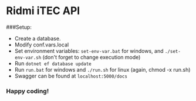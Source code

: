 # Ridmi iTEC API

###Setup:
 * Create a database.
 * Modify conf.vars.local
 * Set environment variables: `set-env-var.bat` for windows, and `./set-env-var.sh` (don't forget to change execution mode)
 * Run `dotnet ef database update`
 * Run `run.bat` for windows and `./run.sh` for linux (again, chmod -x run.sh)
 * Swagger can be found at `localhost:5000/docs`
### Happy coding!